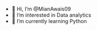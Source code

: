 - 👋 Hi, I’m @MianAwais09
- 👀 I’m interested in Data analytics
- 🌱 I’m currently learning Python

<!---
MianAwais09/MianAwais09 is a ✨ special ✨ repository because its `README.md` (this file) appears on your GitHub profile.
You can click the Preview link to take a look at your changes.
--->
